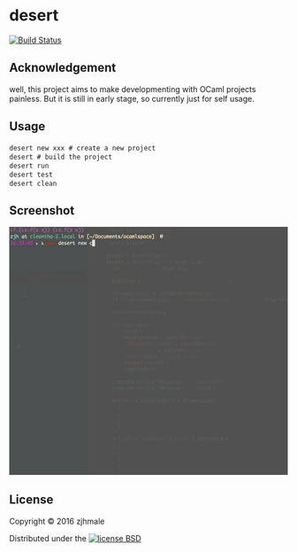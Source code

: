# desert

[![Build Status](https://travis-ci.org/zjhmale/desert.svg?branch=master)](https://travis-ci.org/zjhmale/desert)

## Acknowledgement

well, this project aims to make developmenting with OCaml projects painless. But it is still in early stage, so currently just for self usage.

## Usage

```
desert new xxx # create a new project
desert # build the project
desert run
desert test
desert clean
```

## Screenshot

![cleantha](./screenshot.gif)

## License

Copyright © 2016 zjhmale

Distributed under the [![license BSD](https://img.shields.io/badge/license-BSD-orange.svg)](https://en.wikipedia.org/wiki/BSD_licenses)
